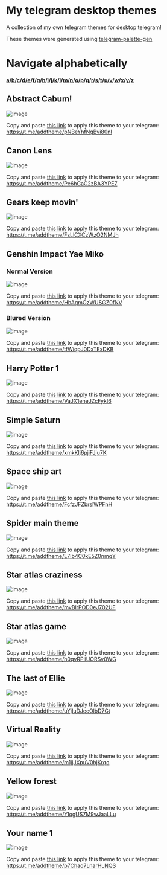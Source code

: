 # My telegram desktop themes
A collection of my own telegram themes for desktop telegram!

These themes were generated using [telegram-palette-gen](https://github.com/agnipau/telegram-palette-gen)

# Navigate alphabetically
**[a](#abstract-cabum)/[b](#b)/[c](#canon-lens)/[d](#d)/[e](#e)/[f](#f)/[g](#gears-keep-movin)/[h](#harry-potter-1)/[i](#i)/[j](#j)/[k](#k)/[l](#l)/[m](#m)/[n](#n)/[o](#0)/[p](#p)/[q](#q)/[r](#r)/[s](#space-ship-art)/[t](#the-last-of-ellie)/[u](#u)/[v](#virtual-reality)/[w](#w)/[x](#x)/[y](#yellow-forest)/[z](#z)**

## Abstract Cabum!
![image](https://user-images.githubusercontent.com/71613402/147879103-0de64fcb-58ad-402c-a6d2-5225b0f0daa5.png)

Copy and paste [this link](https://t.me/addtheme/pNBeYhfNgBvi80nl) to apply this theme to your telegram: https://t.me/addtheme/pNBeYhfNgBvi80nl

## Canon Lens
![image](https://user-images.githubusercontent.com/71613402/148066037-4e85726b-3b20-4011-8cca-2a8a67bf2ffc.png)

Copy and paste [this link](https://t.me/addtheme/Pe6hGaC2zBA3YPE7) to apply this theme to your telegram: https://t.me/addtheme/Pe6hGaC2zBA3YPE7

## Gears keep movin'
![image](https://user-images.githubusercontent.com/71613402/147879130-6930ce57-9868-49e9-9b05-b6965841cb34.png)

Copy and paste [this link](https://t.me/addtheme/FsLlCXCzWzO2NMJh) to apply this theme to your telegram: https://t.me/addtheme/FsLlCXCzWzO2NMJh

## Genshin Impact Yae Miko
### Normal Version
![image](https://user-images.githubusercontent.com/71613402/148108989-9173d80b-7298-48ef-b6bf-b3f6180f0ff8.png)

Copy and paste [this link](https://t.me/addtheme/HbAqmOzWUSGZ0fNV) to apply this theme to your telegram: https://t.me/addtheme/HbAqmOzWUSGZ0fNV
### Blured Version
![image](https://user-images.githubusercontent.com/71613402/148109309-f9cb2cd7-8452-42d7-8e54-69780bbdfdd5.png)

Copy and paste [this link](https://t.me/addtheme/tfWiqpJ0DxTExDKB) to apply this theme to your telegram: https://t.me/addtheme/tfWiqpJ0DxTExDKB

## Harry Potter 1
![image](https://user-images.githubusercontent.com/71613402/147886074-eb2451fd-6b16-47b2-863f-57127c65f30c.png)

Copy and paste [this link](https://t.me/addtheme/VaJX1eneJZcFykI6) to apply this theme to your telegram: https://t.me/addtheme/VaJX1eneJZcFykI6

## Simple Saturn
![image](https://user-images.githubusercontent.com/71613402/147879176-44370e96-2ee6-4386-aa6b-16b8a387100a.png)

Copy and paste [this link](https://t.me/addtheme/xmkKIj6pjiFJju7K) to apply this theme to your telegram: https://t.me/addtheme/xmkKIj6pjiFJju7K

## Space ship art
![image](https://user-images.githubusercontent.com/71613402/147879421-64cd3cab-be9c-437a-9872-3b782387a67a.png)

Copy and paste [this link](https://t.me/addtheme/FcfzJFZbrslWPFnH) to apply this theme to your telegram: https://t.me/addtheme/FcfzJFZbrslWPFnH

## Spider main theme
![image](https://user-images.githubusercontent.com/71613402/147879189-87185f1e-07ed-4322-8197-da21f1bfc625.png)

Copy and paste [this link](https://t.me/addtheme/L7Ib4C0kE5Z0nmqY) to apply this theme to your telegram: https://t.me/addtheme/L7Ib4C0kE5Z0nmqY

## Star atlas craziness
![image](https://user-images.githubusercontent.com/71613402/147941767-30651568-4936-47a7-9c95-6e0d01ded2d6.png)

Copy and paste [this link](https://t.me/addtheme/mvBlrPOD0eJ702UF) to apply this theme to your telegram: https://t.me/addtheme/mvBlrPOD0eJ702UF

## Star atlas game
![image](https://user-images.githubusercontent.com/71613402/147890795-5344c14f-f414-4b55-8267-07ca01d0558a.png)

Copy and paste [this link](https://t.me/addtheme/h0qvRPliUORSv0WG) to apply this theme to your telegram: https://t.me/addtheme/h0qvRPliUORSv0WG

## The last of Ellie
![image](https://user-images.githubusercontent.com/71613402/148076464-626900e6-e8b5-4b5f-82a3-05885af8a895.png)

Copy and paste [this link](https://t.me/addtheme/uYjIuDJecOlbD7Gt) to apply this theme to your telegram: https://t.me/addtheme/uYjIuDJecOlbD7Gt

## Virtual Reality
![image](https://user-images.githubusercontent.com/71613402/147879200-9185e389-6961-4a50-ad94-065fde616925.png)

Copy and paste [this link](https://t.me/addtheme/m1jjJXpuV0hjKrqo) to apply this theme to your telegram: https://t.me/addtheme/m1jjJXpuV0hjKrqo

## Yellow forest
![image](https://user-images.githubusercontent.com/71613402/148073784-3e818e96-6ee1-4be4-9924-c0f2967e8e85.png)

Copy and paste [this link](https://t.me/addtheme/YIogUS7M9wJaaLLu) to apply this theme to your telegram: https://t.me/addtheme/YIogUS7M9wJaaLLu

## Your name 1
![image](https://user-images.githubusercontent.com/71613402/147890659-c6522b4c-99ef-4896-9b24-78a7ce5a51d9.png)

Copy and paste [this link](https://t.me/addtheme/p7Chaq7LnarHLNQS) to apply this theme to your telegram: https://t.me/addtheme/p7Chaq7LnarHLNQS
